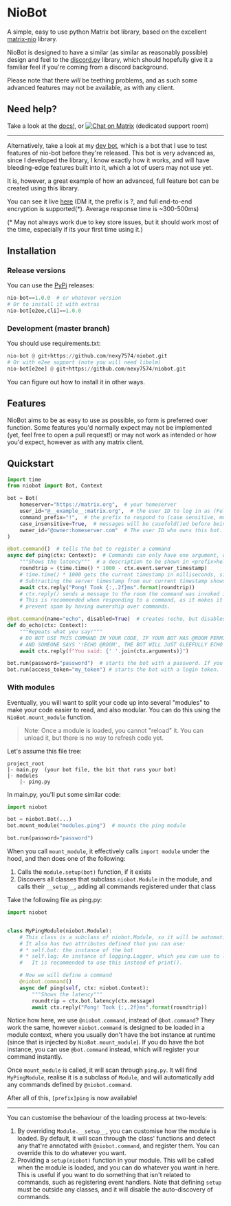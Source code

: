 # NioBot
A simple, easy to use python Matrix bot library, based on the excellent
[matrix-nio](https://pypi.org/project/matrix-nio/) library.

NioBot is designed to have a similar (as similar as reasonably possible) design and feel to the
[discord.py](https://pypi.org/project/discord.py) library, which should hopefully give it a familiar feel if you're
coming from a discord background.

Please note that there *will* be teething problems, and as such some advanced features may not be
available, as with any client.

## Need help?
Take a look at the [docs!](https://nexy7574.github.io/niobot), or
[![Chat on Matrix](https://matrix.to/img/matrix-badge.svg)](https://matrix.to/#/#niobot:nexy7574.co.uk)
(dedicated support room)

---

Alternatively, take a look at my [dev bot](https://github.com/nexy7574/niobot-test), which is a bot that I use to test
features of nio-bot before they're released.
This bot is very advanced as, since I developed the library, I know exactly how it works, and will have bleeding-edge
features built into it, which a lot of users may not use yet.

It is, however, a great example of how an advanced, full feature bot can be created using this library.

You can see it live [here](https://matrix.to/#/@jimmy-bot:nexy7574.co.uk)
(DM it, the prefix is ?, and full end-to-end encryption is supported(*). Average response time is ~300-500ms)

(\* May not always work due to key store issues, but it should work most of the time, especially if its your first
time using it.)

## Installation
### Release versions
You can use the [PyPi](https://pypi.org/project/nio-bot) releases:
```python
nio-bot==1.0.0  # or whatever version
# Or to install it with extras
nio-bot[e2ee,cli]==1.0.0
```

### Development (master branch)
You should use requirements.txt:
```python
nio-bot @ git+https://github.com/nexy7574/niobot.git
# Or with e2ee support (note you will need libolm)
nio-bot[e2ee] @ git+https://github.com/nexy7574/niobot.git
```
You can figure out how to install it in other ways.

## Features
NioBot aims to be as easy to use as possible, so form is preferred over function.
Some features you'd normally expect may not be implemented (yet, feel free to open a pull request!) or may not work as
intended or how you'd expect, however as with any matrix client.

## Quickstart
```python
import time
from niobot import Bot, Context

bot = Bot(
    homeserver="https://matrix.org",  # your homeserver
    user_id="@__example__:matrix.org",  # the user ID to log in as (Fully qualified)
    command_prefix="!",  # the prefix to respond to (case sensitive, must be lowercase if below is True)
    case_insensitive=True,  # messages will be casefold()ed before being handled. This is recommended.
    owner_id="@owner:homeserver.com"  # The user ID who owns this bot. Optional, but required for bot.is_owner(...).
)

@bot.command()  # tells the bot to register a command
async def ping(ctx: Context):  # Commands can only have one argument, which is the context.
    """Shows the latency"""  # a description to be shown in <prefix>help (optional)
    roundtrip = (time.time() * 1000 - ctx.event.server_timestamp)
    # time.time() * 1000 gets the current timestamp in milliseconds, since server_timestamp is in milliseconds
    # Subtracting the server timestamp from our current timestamp shows how long it took for us to get the server event
    await ctx.reply("Pong! Took {:,.2f}ms".format(roundtrip))
    # ctx.reply() sends a message to the room the command was invoked in, and automatically adds a reply marker
    # This is recommended when responding to a command, as it makes it easier to follow the conversation, and can
    # prevent spam by having ownership over commands.

@bot.command(name="echo", disabled=True)  # creates !echo, but disables the command (it won't show up in help, or run)
def do_echo(ctx: Context):
    """Repeats what you say!"""
    # DO NOT USE THIS COMMAND IN YOUR CODE, IF YOUR BOT HAS @ROOM PERMISSIONS
    # AND SOMEONE SAYS '!ECHO @ROOM', THE BOT WILL JUST GLEEFULLY ECHO BACK '@ROOM'!
    await ctx.reply(f"You said: {' '.join(ctx.arguments)}")

bot.run(password="password")  # starts the bot with a password. If you already have a login token, see:
bot.run(access_token="my_token") # starts the bot with a login token.
```

### With modules
Eventually, you will want to split your code up into several "modules" to make your code easier to read, and also
modular. You can do this using the `NioBot.mount_module` function.

> Note: Once a module is loaded, you cannot "reload" it. You can unload it, but there is no way to refresh code yet.

Let's assume this file tree:
```
project_root
|- main.py  (your bot file, the bit that runs your bot)
|- modules
    |- ping.py
```

In main.py, you'll put some similar code:
```python
import niobot

bot = niobot.Bot(...)
bot.mount_module("modules.ping")  # mounts the ping module

bot.run(password="password")
```

When you call `mount_module`, it effectively calls `import module` under the hood, and then does one of the following:

1. Calls the `module.setup(bot)` function, if it exists
2. Discovers all classes that subclass `niobot.Module` in the module, and calls their `__setup__`, adding all commands
registered under that class

Take the following file as ping.py:
```python
import niobot


class MyPingModule(niobot.Module):
    # This class is a subclass of niobot.Module, so it will be automatically discovered and loaded
    # It also has two attributes defined that you can use:
    # * self.bot: the instance of the bot
    # * self.log: An instance of logging.Logger, which you can use to log messages to the console or log file.
    #   It is recommended to use this instead of print().

    # Now we will define a command
    @niobot.command()
    async def ping(self, ctx: niobot.Context):
        """Shows the latency"""
        roundtrip = ctx.bot.latency(ctx.message)
        await ctx.reply("Pong! Took {:,.2f}ms".format(roundtrip))
```

Notice how here, we use `@niobot.command`, instead of `@bot.command`? They work the same, however
`niobot.command` is designed to be loaded in a module context, where you usually don't have the bot instance at runtime
(since that is injected by `NioBot.mount_module`). If you do have the bot instance, you can use `@bot.command` instead,
which will register your command instantly.

Once `mount_module` is called, it will scan through `ping.py`. It will find `MyPingModule`, realise it is a subclass
of `Module`, and will automatically add any commands defined by `@niobot.command`.

After all of this, `[prefix]ping` is now available!

---

You can customise the behaviour of the loading process at two-levels:

1. By overriding `Module.__setup__`, you can customise how the module is loaded. By default, it will scan through the
class' functions and detect any that're annotated with `@niobot.command`, and register them. You can override this
to do whatever you want.
2. Providing a `setup(niobot)` function in your module. This will be called when the module is loaded, and you can
do whatever you want in here. This is useful if you want to do something that isn't related to commands, such as
registering event handlers. Note that defining `setup` must be outside any classes, and it will disable the
auto-discovery of commands.
